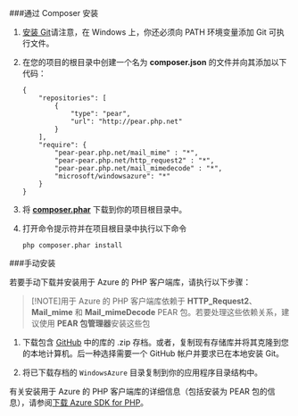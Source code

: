 ###通过 Composer 安装

1. [安装 Git][install-git]请注意，在 Windows 上，你还必须向 PATH 环境变量添加 Git 可执行文件。 

2. 在您的项目的根目录中创建一个名为 **composer.json** 的文件并向其添加以下代码：

    ```
    {
        "repositories": [
            {
                "type": "pear",
                "url": "http://pear.php.net"
            }
        ],
        "require": {
            "pear-pear.php.net/mail_mime" : "*",
            "pear-pear.php.net/http_request2" : "*",
            "pear-pear.php.net/mail_mimedecode" : "*",
            "microsoft/windowsazure": "*"
        }
    }
    ```

3. 将 **[composer.phar][composer-phar]** 下载到你的项目根目录中。

4. 打开命令提示符并在项目根目录中执行以下命令

    ```
    php composer.phar install
    ```

###手动安装

若要手动下载并安装用于 Azure 的 PHP 客户端库，请执行以下步骤：

> [!NOTE]用于 Azure 的 PHP 客户端库依赖于 **HTTP_Request2**、**Mail_mime** 和 **Mail_mimeDecode** PEAR 包。若要处理这些依赖关系，建议使用 **PEAR 包管理器**安装这些包

1. 下载包含 [GitHub][php-sdk-github] 中的库的 .zip 存档。或者，复制现有存储库并将其克隆到您的本地计算机。后一种选择需要一个 GitHub 帐户并要求已在本地安装 Git。

2. 将已下载存档的 `WindowsAzure` 目录复制到你的应用程序目录结构中。

有关安装用于 Azure 的 PHP 客户端库的详细信息（包括安装为 PEAR 包的信息），请参阅[下载 Azure SDK for PHP][download-SDK-PHP]。

[php-sdk-github]: http://go.microsoft.com/fwlink/?LinkId=252719
[install-git]: http://git-scm.com/book/en/Getting-Started-Installing-Git
[download-SDK-PHP]: ../articles/php-download-sdk.md
[composer-phar]: http://getcomposer.org/composer.phar

<!---HONumber=82-->